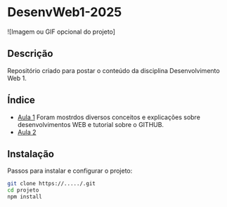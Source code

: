 # DesenvWeb1-2025

![Imagem ou GIF opcional do projeto]

## Descrição
Repositório criado para postar o conteúdo da disciplina Desenvolvimento Web 1.

## Índice

- [Aula 1](#aula1)
    Foram mostrdos diversos conceitos e explicações sobre desenvolvimentos WEB e tutorial sobre o GITHUB.
- [Aula 2](#aula2)

## Instalação
Passos para instalar e configurar o projeto:

```Bash
git clone https://...../.git
cd projeto
npm install
